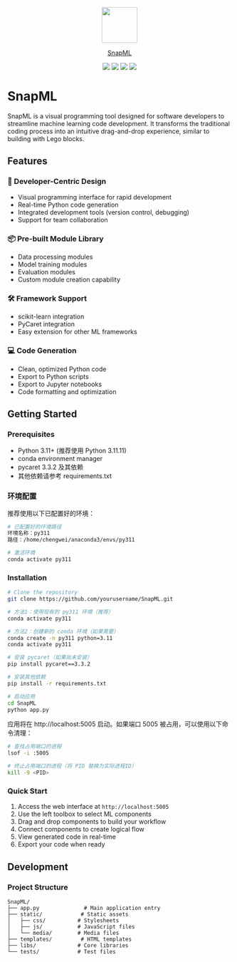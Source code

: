 <p align="center">
  <a href="https://blocklyml.onrender.com/">
<img src="https://raw.githubusercontent.com/chekoduadarsh/BlocklyML/main/media/blocklyML_Banner.png" height="80" />
    </a>
    </p>
<p align="center">
<a href="https://blocklyml.onrender.com/">SnapML</a>
</p>
<p align="center">
<img src="https://img.shields.io/github/license/chekoduadarsh/BlocklyML">
<img src="https://img.shields.io/github/issues/chekoduadarsh/BlocklyML">
<img src="https://img.shields.io/github/last-commit/chekoduadarsh/BlocklyML">
 <img src="https://github.com/chekoduadarsh/BlocklyML/actions/workflows/codeql.yml/badge.svg">
   </p>

# SnapML

SnapML is a visual programming tool designed for software developers to streamline machine learning code development. It transforms the traditional coding process into an intuitive drag-and-drop experience, similar to building with Lego blocks.

## Features

### 🔧 Developer-Centric Design
- Visual programming interface for rapid development
- Real-time Python code generation
- Integrated development tools (version control, debugging)
- Support for team collaboration

### 📦 Pre-built Module Library
- Data processing modules
- Model training modules
- Evaluation modules
- Custom module creation capability

### 🛠 Framework Support
- scikit-learn integration
- PyCaret integration
- Easy extension for other ML frameworks

### 💻 Code Generation
- Clean, optimized Python code
- Export to Python scripts
- Export to Jupyter notebooks
- Code formatting and optimization

## Getting Started

### Prerequisites
- Python 3.11+ (推荐使用 Python 3.11.11)
- conda environment manager
- pycaret 3.3.2 及其依赖
- 其他依赖请参考 requirements.txt

### 环境配置
推荐使用以下已配置好的环境：
```bash
# 已配置好的环境路径
环境名称：py311
路径：/home/chengwei/anaconda3/envs/py311

# 激活环境
conda activate py311
```

### Installation
```bash
# Clone the repository
git clone https://github.com/yourusername/SnapML.git

# 方法1：使用现有的 py311 环境（推荐）
conda activate py311

# 方法2：创建新的 conda 环境（如果需要）
conda create -n py311 python=3.11
conda activate py311

# 安装 pycaret（如果尚未安装）
pip install pycaret==3.3.2

# 安装其他依赖
pip install -r requirements.txt

# 启动应用
cd SnapML
python app.py
```

应用将在 http://localhost:5005 启动。如果端口 5005 被占用，可以使用以下命令清理：
```bash
# 查找占用端口的进程
lsof -i :5005

# 终止占用端口的进程（将 PID 替换为实际进程ID）
kill -9 <PID>
```

### Quick Start
1. Access the web interface at `http://localhost:5005`
2. Use the left toolbox to select ML components
3. Drag and drop components to build your workflow
4. Connect components to create logical flow
5. View generated code in real-time
6. Export your code when ready

## Development

### Project Structure
```
SnapML/
├── app.py              # Main application entry
├── static/            # Static assets
│   ├── css/          # Stylesheets
│   ├── js/           # JavaScript files
│   └── media/        # Media files
├── templates/         # HTML templates
├── libs/             # Core libraries
└── tests/            # Test files
```

